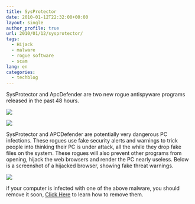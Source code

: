 ```yaml
---
title: SysProtector
date: 2010-01-12T22:32:00+00:00
layout: single
author_profile: true
url: 2010/01/12/sysprotector/
tags:
  - Hijack
  - malware
  - rogue software
  - scam
lang: en
categories: 
  - techblog
---
```

SysProtector and ApcDefender are two new rogue antispyware programs released in the past 48 hours.

[![](http://4.bp.blogspot.com/_vaUVXcmC3OI/S0zwyLj5v9I/AAAAAAAAAmI/2qroQL45TYo/s640/SysProtector_GUI.jpg)](http://4.bp.blogspot.com/_vaUVXcmC3OI/S0zwyLj5v9I/AAAAAAAAAmI/2qroQL45TYo/s1600-h/SysProtector_GUI.jpg)

[![](http://4.bp.blogspot.com/_vaUVXcmC3OI/S0zwwT80j2I/AAAAAAAAAmA/ZEMmFsI4hH0/s640/APCDefender_GUI.jpg)](http://4.bp.blogspot.com/_vaUVXcmC3OI/S0zwwT80j2I/AAAAAAAAAmA/ZEMmFsI4hH0/s1600-h/APCDefender_GUI.jpg)

SysProtector and APCDefender are potentially very dangerous PC infections. These rogues use fake security alerts and warnings to trick people into thinking their PC is under attack, all the while they drop fake files on the system. These rogues will also prevent other programs from opening, hijack the web browsers and render the PC nearly useless. Below is a screenshot of a hijacked browser, showing fake threat warnings.

[![](http://4.bp.blogspot.com/_vaUVXcmC3OI/S0zxBK1NLdI/AAAAAAAAAmQ/dMybEAMMuW4/s320/apcdefender-FakeSmoke_BrowserHijackingEnglish.jpg)](http://4.bp.blogspot.com/_vaUVXcmC3OI/S0zxBK1NLdI/AAAAAAAAAmQ/dMybEAMMuW4/s1600-h/apcdefender-FakeSmoke_BrowserHijackingEnglish.jpg)

if your computer is infected with one of the above malware, you should remove it soon, [Click Here](/2011/01/02/malware-removal-guide-for-Windows/) to learn how to remove them.